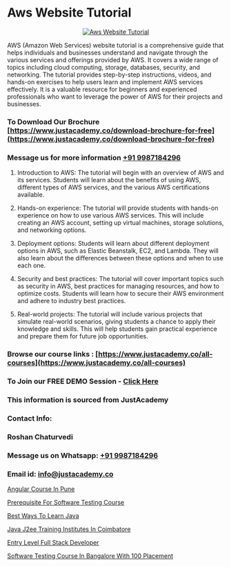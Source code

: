 # Aws Website Tutorial

<p align="center">
  <a href="https://justacademy.co/course-detail/aws-training">
    <img src="https://justacademy.co/storage2/course_image/1710409956_course_image.webp" alt="Aws Website Tutorial">
  </a>
</p>


AWS (Amazon Web Services) website tutorial is a comprehensive guide that helps individuals and businesses understand and navigate through the various services and offerings provided by AWS. It covers a wide range of topics including cloud computing, storage, databases, security, and networking. The tutorial provides step-by-step instructions, videos, and hands-on exercises to help users learn and implement AWS services effectively. It is a valuable resource for beginners and experienced professionals who want to leverage the power of AWS for their projects and businesses.
### To Download Our Brochure [https://www.justacademy.co/download-brochure-for-free](https://www.justacademy.co/download-brochure-for-free)
### Message us for more information [+91 9987184296](https://api.whatsapp.com/send?phone=919987184296)
1) Introduction to AWS: The tutorial will begin with an overview of AWS and its services. Students will learn about the benefits of using AWS, different types of AWS services, and the various AWS certifications available.

2) Hands-on experience: The tutorial will provide students with hands-on experience on how to use various AWS services. This will include creating an AWS account, setting up virtual machines, storage solutions, and networking options.

3) Deployment options: Students will learn about different deployment options in AWS, such as Elastic Beanstalk, EC2, and Lambda. They will also learn about the differences between these options and when to use each one.

4) Security and best practices: The tutorial will cover important topics such as security in AWS, best practices for managing resources, and how to optimize costs. Students will learn how to secure their AWS environment and adhere to industry best practices.

5) Real-world projects: The tutorial will include various projects that simulate real-world scenarios, giving students a chance to apply their knowledge and skills. This will help students gain practical experience and prepare them for future job opportunities.

### Browse our course links : [https://www.justacademy.co/all-courses](https://www.justacademy.co/all-courses) 
### To Join our FREE DEMO Session - [Click Here](https://www.justacademy.co/register-for-course-demo)


### This information is sourced from JustAcademy
### Contact Info:
### Roshan Chaturvedi
### Message us on Whatsapp: [+91 9987184296](https://api.whatsapp.com/send?phone=919987184296)
### Email id: [info@justacademy.co](mailto:info@justacademy.co)
                
[Angular Course In Pune](https://www.linkedin.com/pulse/angular-course-pune-justacademy-thane-ubxbc?trackingId=CM2C9X4BeIVf8gum4FSUQA%3D%3D&lipi=urn%3Ali%3Apage%3Ad_flagship3_company_admin%3Bs5%2FTwm7dQuuyZG7uExGaaQ%3D%3D)

[Prerequisite For Software Testing Course](https://www.linkedin.com/pulse/prerequisite-software-testing-course-mbiuc?trackingId=mLpD8AulTRiw0BwxRHwxTA%3D%3D&lipi=urn%3Ali%3Apage%3Ad_flagship3_company_admin%3BO6zCmHqaTSmsGbbNTRP%2FeA%3D%3D)

[Best Ways To Learn Java](https://medium.com/@namusn/best-ways-to-learn-java-061251c40edc)

[Java J2ee Training Institutes In Coimbatore](https://medium.com/@negishivu99/java-j2ee-training-institutes-in-coimbatore-e9d2a2548346)

[Entry Level Full Stack Developer](https://justacademyin.github.io/Articles/Entry-Level-Full-Stack-Developer)

[Software Testing Course In Bangalore With 100 Placement](https://justacademyin.github.io/justacademy/Software-Testing-Course-In-Bangalore-With-100-Placement)

